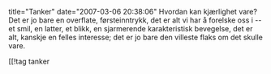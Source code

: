 title="Tanker"
date="2007-03-06 20:38:06"
Hvordan kan kjærlighet vare? Det er jo bare en overflate, førsteinntrykk, det er alt vi har å forelske oss i --et smil, en latter, et blikk, en sjarmerende karakteristisk bevegelse, det er alt, kanskje en felles interesse; det er jo bare den villeste flaks om det skulle vare.

[[!tag  tanker
